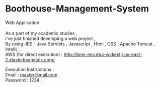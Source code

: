 # Boothouse-Management-System <br/>
Web Application <br/>
<br/>
As a part of my academic studies , <br/>
I've just finished developing a web project , <br/>
By using JEE - Java Servlets , Javascript , Html , CSS , Apache Tomcat , Intellij . <br/>
AWS (for direct execution) : http://bms-env.eba-wckektjr.us-east-2.elasticbeanstalk.com/ <br/>

Execution  Instructions : <br/>
Email : master@mail.com . <br/>
Password : 1234 . <br/>
